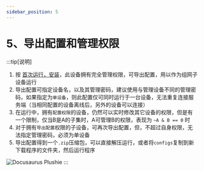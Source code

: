 ```yaml
---
sidebar_position: 5
---
```


# 5、导出配置和管理权限

:::tip[说明]
1. 按 <a href="../2、首次运行/2.1、安装">首次运行，安装</a>，此设备拥有完全管理权限，可导出配置，用以作为组网子设备运行
2. 导出配置可指定设备名，以及其管理密码，建议使用与管理设备不同的管理密码，如果指定为`单设备`，则此配置仅可同时运行于一台设备，无法重复连接服务端（当相同配置的设备离线后，另外的设备可以连接）
3. 在运行中，拥有`配置权限`的设备，仍然可以实时修改其它设备的权限，但是有一个限制，仅当B是A的子集时，A可管理B的权限，表现为 `~A & B == 0` 时
4. 对于拥有`导出配置`权限的子设备，可再次导出配置，但，不超过自身权限，无法指定管理密码，必须为单设备
5. 导出配置得到一个`.zip`压缩包，可以直接解压运行，或者将`configs`复制到新下载程序的文件夹，然后运行程序

![Docusaurus Plushie](./img/access.png)
:::